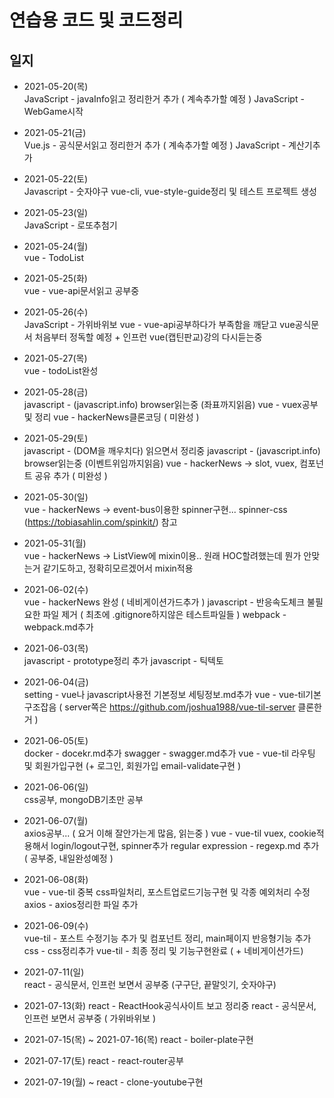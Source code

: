 # 연습용 코드 및 코드정리

## 일지
+ 2021-05-20(목)		
JavaScript - javaInfo읽고 정리한거 추가 ( 계속추가할 예정 )
JavaScript - WebGame시작

+ 2021-05-21(금)		
Vue.js - 공식문서읽고 정리한거 추가 ( 계속추가할 예정 )
JavaScript - 계산기추가

+ 2021-05-22(토)		
Javascript - 숫자야구
vue-cli, vue-style-guide정리 및 테스트 프로젝트 생성

+ 2021-05-23(일)		
JavaScript - 로또추첨기

+ 2021-05-24(월)    
vue - TodoList

+ 2021-05-25(화)    
vue - vue-api문서읽고 공부중

+ 2021-05-26(수)    
JavaScript - 가위바위보
vue - vue-api공부하다가 부족함을 깨닫고 vue공식문서 처음부터 정독할 예정 + 인프런 vue(캡틴판교)강의 다시듣는중

+ 2021-05-27(목)    
vue - todoList완성

+ 2021-05-28(금)    
javascript - (javascript.info) browser읽는중 (좌표까지읽음)
vue - vuex공부 및 정리
vue - hackerNews클론코딩 ( 미완성 )

+ 2021-05-29(토)    
javascript - (DOM을 깨우치다) 읽으면서 정리중
javascript - (javascript.info) browser읽는중 (이벤트위임까지읽음)
vue - hackerNews -> slot, vuex, 컴포넌트 공유 추가 ( 미완성 )

+ 2021-05-30(일)    
vue - hackerNews -> event-bus이용한 spinner구현... spinner-css (https://tobiasahlin.com/spinkit/) 참고

+ 2021-05-31(월)    
vue - hackerNews -> ListView에 mixin이용.. 원래 HOC할려했는데 뭔가 안맞는거 같기도하고, 정확히모르겠어서 mixin적용

+ 2021-06-02(수)    
vue - hackerNews 완성 ( 네비게이션가드추가 )
javascript - 반응속도체크
불필요한 파일 제거 ( 최초에 .gitignore하지않은 테스트파일들 )
webpack - webpack.md추가

+ 2021-06-03(목)    
javascript - prototype정리 추가
javascript - 틱텍토

+ 2021-06-04(금)    
setting - vue나 javascript사용전 기본정보 세팅정보.md추가
vue - vue-til기본구조잡음 ( server쪽은 https://github.com/joshua1988/vue-til-server 클론한거 )

+ 2021-06-05(토)    
docker - docekr.md추가
swagger - swagger.md추가
vue - vue-til 라우팅 및 회원가입구현 (+ 로그인, 회원가입 email-validate구현 )

+ 2021-06-06(일)    
css공부, mongoDB기초만 공부

+ 2021-06-07(월)    
axios공부... ( 요거 이해 잘안가는게 많음, 읽는중 )
vue - vue-til vuex, cookie적용해서 login/logout구현, spinner추가
regular expression - regexp.md 추가 ( 공부중, 내일완성예정 )

+ 2021-06-08(화)    
vue - vue-til 중복 css파일처리, 포스트업로드기능구현 및 각종 예외처리 수정
axios - axios정리한 파일 추가

+ 2021-06-09(수)    
vue-til - 포스트 수정기능 추가 및 컴포넌트 정리, main페이지 반응형기능 추가
css - css정리추가
vue-til - 최종 정리 및 기능구현완료 ( + 네비게이션가드)

+ 2021-07-11(일)    
react - 공식문서, 인프런 보면서 공부중 (구구단, 끝말잇기, 숫자야구)

+ 2021-07-13(화)
react - ReactHook공식사이트 보고 정리중
react - 공식문서, 인프런 보면서 공부중 ( 가위바위보 )

+ 2021-07-15(목) ~ 2021-07-16(목)
react - boiler-plate구현

+ 2021-07-17(토)
react - react-router공부

+ 2021-07-19(월) ~ 
react - clone-youtube구현 